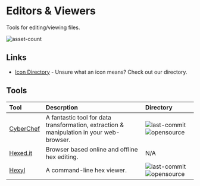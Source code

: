 # Editors & Viewers

Tools for editing/viewing files.

![asset-count](https://img.shields.io/badge/Tools%20%26%20Resources%20Availalbe-3-947cb0?style=for-the-badge)

## Links <!-- {docsify-ignore} -->

- [Icon Directory](../ICONS.md) - Unsure what an icon means? Check out our directory.

## Tools

| Tool | Descrption | Directory |
| :--- | :--- | :--- |
| [CyberChef](https://github.com/mattnotmax/cyberchef-recipes) | A fantastic tool for data transformation, extraction & manipulation in your web-browser. | ![last-commit](https://img.shields.io/github/last-commit/mattnotmax/cyberchef-recipes?color=947cb0&style=flat-square) ![opensource](https://raw.githubusercontent.com/InfosecHouse/InfosecHouse/main/icons/opensource.png) |
| [Hexed.it](https://hexed.it/) | Browser based online and offline hex editing. | N/A |
| [Hexyl](https://github.com/sharkdp/hexyl) | A command-line hex viewer. | ![last-commit](https://img.shields.io/github/last-commit/sharkdp/hexyl?color=947cb0&style=flat-square) ![opensource](https://raw.githubusercontent.com/InfosecHouse/InfosecHouse/main/icons/opensource.png) |

